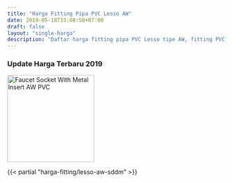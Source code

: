 ```yaml
---
title: "Harga Fitting Pipa PVC Lesso AW"
date: 2019-05-18T15:08:58+07:00
draft: false
layout: "single-harga"
description: "Daftar harga fitting pipa PVC Lesso tipe AW, fitting PVC murah berkualitas."
---
```


### Update Harga Terbaru 2019

<img src="../img/fitting-pvc/faucet-socket-with-metal-insert-aw-lesso.png" alt="Faucet Socket With Metal Insert AW PVC" width="200">

{{< partial "harga-fitting/lesso-aw-sddm" >}}